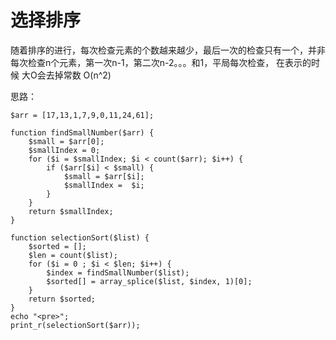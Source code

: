 # 选择排序

随着排序的进行，每次检查元素的个数越来越少，最后一次的检查只有一个，并非每次检查n个元素，第一次n-1，第二次n-2。。。和1，平局每次检查， 在表示的时候 大O会去掉常数 O\(n^2\)

思路：



```
$arr = [17,13,1,7,9,0,11,24,61];

function findSmallNumber($arr) {
    $small = $arr[0];
    $smallIndex = 0;
    for ($i = $smallIndex; $i < count($arr); $i++) {
        if ($arr[$i] < $small) {
            $small = $arr[$i];
            $smallIndex =  $i;
        }
    }
    return $smallIndex;
}

function selectionSort($list) {
    $sorted = [];
    $len = count($list);
    for ($i = 0 ; $i < $len; $i++) {
        $index = findSmallNumber($list);
        $sorted[] = array_splice($list, $index, 1)[0];
    }
    return $sorted;
}
echo "<pre>";
print_r(selectionSort($arr));
```



